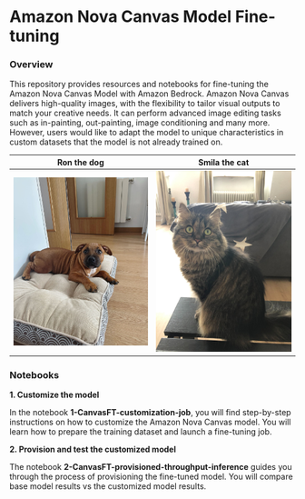 # Amazon Nova Canvas Model Fine-tuning

### Overview

This repository provides resources and notebooks for fine-tuning the Amazon Nova Canvas Model with Amazon Bedrock. Amazon Nova Canvas delivers high-quality images, with the flexibility to tailor visual outputs to match your creative needs. It can perform advanced image editing tasks such as in-painting, out-painting, image conditioning and many more. However, users would like to adapt the model to unique characteristics in custom datasets that the model is not already trained on.

| Ron the dog| Smila the cat|
|---------|---------|
| <img src="data/ron_01.jpg" alt="Image 1" width="300"/> | <img src="data/smila_29.jpg" alt="Image 2" width="300"/> |

### Notebooks
**1. Customize the model**

In the notebook **1-CanvasFT-customization-job**, you will find step-by-step instructions on how to customize the Amazon Nova Canvas model. You will learn how to prepare the training dataset and launch a fine-tuning job. 

**2. Provision and test the customized model**

The notebook **2-CanvasFT-provisioned-throughput-inference** guides you through the process of provisioning the fine-tuned model. You will compare base model results vs the customized model results.